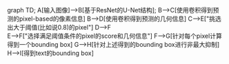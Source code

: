graph TD;
   A[输入图像]-->B[基于ResNet的U-Net结构];
   B-->C[使用卷积得到预测的pixel-based的像素信息]
   B-->D[使用卷积得到预测的几何信息]
   C-->E["挑选出大于阈值(比如说0.8)的pixel"]
   D-->F   
   E-->F["选择满足阈值条件的pixel的score和几何信息"]
   F-->G[针对每个pixel计算得到一个bounding box]
   G-->H[针对上述得到的bounding box进行非最大抑制]
   H-->I[得到text的bounding box]